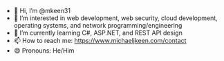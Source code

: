 - 👋 Hi, I’m @mkeen31
- 👀 I’m interested in web development, web security, cloud development, operating systems, and network programming/engineering
- 🌱 I’m currently learning C#, ASP.NET, and REST API design
- 📫 How to reach me: https://www.michaeljkeen.com/contact
- 😄 Pronouns: He/Him

<!---
mkeen31/mkeen31 is a ✨ special ✨ repository because its `README.md` (this file) appears on your GitHub profile.
You can click the Preview link to take a look at your changes.
--->
